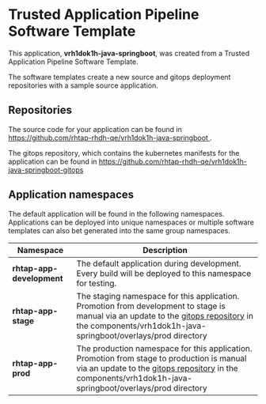 # Trusted Application Pipeline Software Template

This application, **vrh1dok1h-java-springboot**, was created from a Trusted Application Pipeline Software Template.

The software templates create a new source and gitops deployment repositories with a sample source application. 

## Repositories

The source code for your application can be found in [https://github.com/rhtap-rhdh-qe/vrh1dok1h-java-springboot ](https://github.com/rhtap-rhdh-qe/vrh1dok1h-java-springboot ).
 
The gitops repository, which contains the kubernetes manifests for the application can be found in 
[https://github.com/rhtap-rhdh-qe/vrh1dok1h-java-springboot-gitops ](https://github.com/rhtap-rhdh-qe/vrh1dok1h-java-springboot-gitops ) 

## Application namespaces 

The default application will be found in the following namespaces. Applications can be deployed into unique namespaces or multiple software templates can also bet generated into the same group namespaces.  

|  Namespace   |  Description   |  
| -------- | -------- |   
| **rhtap-app-development** | The default application during development. Every build will be deployed to this namespace for testing. | 
| **rhtap-app-stage** | The staging namespace for this application. Promotion from development to stage is manual via an update to the [gitops repository](https://github.com/rhtap-rhdh-qe/vrh1dok1h-java-springboot-gitops ) in the components/vrh1dok1h-java-springboot/overlays/prod directory |  
| **rhtap-app-prod** | The production namespace for this application. Promotion from stage to production is manual via an update to the [gitops repository](https://github.com/rhtap-rhdh-qe/vrh1dok1h-java-springboot-gitops ) in the components/vrh1dok1h-java-springboot/overlays/prod directory | 